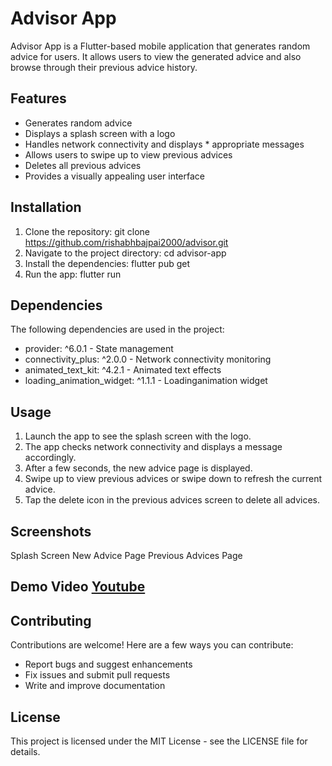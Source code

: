 # Advisor App
Advisor App is a Flutter-based mobile application that generates random advice for users. It allows users to view the generated advice and also browse through their previous advice history.

## Features
* Generates random advice
* Displays a splash screen with a logo
* Handles network connectivity and displays * appropriate messages
* Allows users to swipe up to view previous advices
* Deletes all previous advices
* Provides a visually appealing user interface
## Installation
1. Clone the repository: git clone https://github.com/rishabhbajpai2000/advisor.git
2. Navigate to the project directory: cd advisor-app
3. Install the dependencies: flutter pub get
4. Run the app: flutter run

## Dependencies
The following dependencies are used in the project:

* provider: ^6.0.1 - State management
* connectivity_plus: ^2.0.0 - Network connectivity monitoring
* animated_text_kit: ^4.2.1 - Animated text effects
* loading_animation_widget: ^1.1.1 - Loadinganimation widget
## Usage
1. Launch the app to see the splash screen with the logo.
2. The app checks network connectivity and displays a message accordingly.
3. After a few seconds, the new advice page is displayed.
4. Swipe up to view previous advices or swipe down to refresh the current advice.
5. Tap the delete icon in the previous advices screen to delete all advices.
## Screenshots
Splash Screen
New Advice Page
Previous Advices Page

## Demo Video [Youtube](https://www.youtube.com/watch?v=Jp4krB0mzD4)

## Contributing
Contributions are welcome! Here are a few ways you can contribute:

* Report bugs and suggest enhancements
* Fix issues and submit pull requests
* Write and improve documentation
## License
This project is licensed under the MIT License - see the LICENSE file for details.
